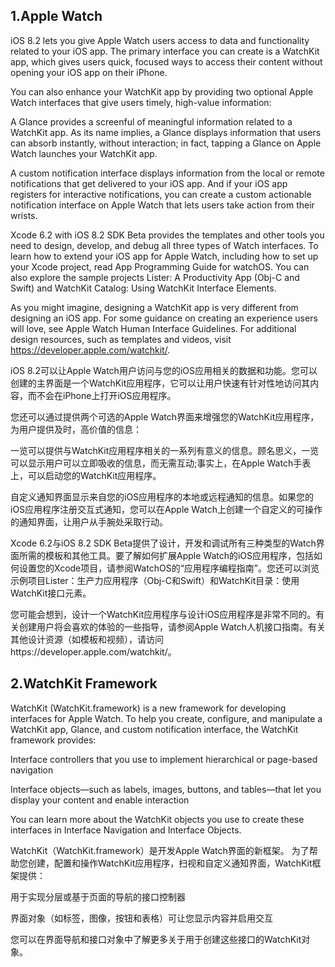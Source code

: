 ## 1.Apple Watch

iOS 8.2 lets you give Apple Watch users access to data and functionality related to your iOS app. The primary interface you can create is a WatchKit app, which gives users quick, focused ways to access their content without opening your iOS app on their iPhone.

You can also enhance your WatchKit app by providing two optional Apple Watch interfaces that give users timely, high-value information:

A Glance provides a screenful of meaningful information related to a WatchKit app. As its name implies, a Glance displays information that users can absorb instantly, without interaction; in fact, tapping a Glance on Apple Watch launches your WatchKit app.

A custom notification interface displays information from the local or remote notifications that get delivered to your iOS app. And if your iOS app registers for interactive notifications, you can create a custom actionable notification interface on Apple Watch that lets users take action from their wrists.

Xcode 6.2 with iOS 8.2 SDK Beta provides the templates and other tools you need to design, develop, and debug all three types of Watch interfaces. To learn how to extend your iOS app for Apple Watch, including how to set up your Xcode project, read App Programming Guide for watchOS. You can also explore the sample projects Lister: A Productivity App (Obj-C and Swift) and WatchKit Catalog: Using WatchKit Interface Elements.

As you might imagine, designing a WatchKit app is very different from designing an iOS app. For some guidance on creating an experience users will love, see Apple Watch Human Interface Guidelines. For additional design resources, such as templates and videos, visit https://developer.apple.com/watchkit/.

iOS 8.2可以让Apple Watch用户访问与您的iOS应用相关的数据和功能。您可以创建的主界面是一个WatchKit应用程序，它可以让用户快速有针对性地访问其内容，而不会在iPhone上打开iOS应用程序。

您还可以通过提供两个可选的Apple Watch界面来增强您的WatchKit应用程序，为用户提供及时，高价值的信息：

一览可以提供与WatchKit应用程序相关的一系列有意义的信息。顾名思义，一览可以显示用户可以立即吸收的信息，而无需互动;事实上，在Apple Watch手表上，可以启动您的WatchKit应用程序。

自定义通知界面显示来自您的iOS应用程序的本地或远程通知的信息。如果您的iOS应用程序注册交互式通知，您可以在Apple Watch上创建一个自定义的可操作的通知界面，让用户从手腕处采取行动。

Xcode 6.2与iOS 8.2 SDK Beta提供了设计，开发和调试所有三种类型的Watch界面所需的模板和其他工具。要了解如何扩展Apple Watch的iOS应用程序，包括如何设置您的Xcode项目，请参阅WatchOS的“应用程序编程指南”。您还可以浏览示例项目Lister：生产力应用程序（Obj-C和Swift）和WatchKit目录：使用WatchKit接口元素。

您可能会想到，设计一个WatchKit应用程序与设计iOS应用程序是非常不同的。有关创建用户将会喜欢的体验的一些指导，请参阅Apple Watch人机接口指南。有关其他设计资源（如模板和视频），请访问https://developer.apple.com/watchkit/。

## 2.WatchKit Framework

WatchKit (WatchKit.framework) is a new framework for developing interfaces for Apple Watch. To help you create, configure, and manipulate a WatchKit app, Glance, and custom notification interface, the WatchKit framework provides:

Interface controllers that you use to implement hierarchical or page-based navigation

Interface objects—such as labels, images, buttons, and tables—that let you display your content and enable interaction

You can learn more about the WatchKit objects you use to create these interfaces in Interface Navigation and Interface Objects.

WatchKit（WatchKit.framework）是开发Apple Watch界面的新框架。 为了帮助您创建，配置和操作WatchKit应用程序，扫视和自定义通知界面，WatchKit框架提供：

用于实现分层或基于页面的导航的接口控制器

界面对象（如标签，图像，按钮和表格）可让您显示内容并启用交互

您可以在界面导航和接口对象中了解更多关于用于创建这些接口的WatchKit对象。


